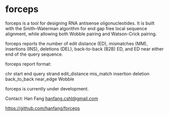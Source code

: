 forceps
==============
forceps is a tool for designing RNA antisense oligonucleotides. It is built with the Smith–Waterman algorithm for end gap free local sequence alignment, while allowing both Wobble pairing and Watson-Crick pairing. 

forceps reports the number of edit distance (ED), mismatches (MM), insertions (INS), deletions (DEL), back-to-back (B2B) ED, and ED near either end of the query sequence.

forceps report format:

chr	start	end	query	strand	edit_distance	mis_match	insertion	deletion	back_to_back	near_edge	Wobble

forceps is currently under development.

Contact: Han Fang hanfang.cshl@gmail.com

https://github.com/hanfang/forceps
